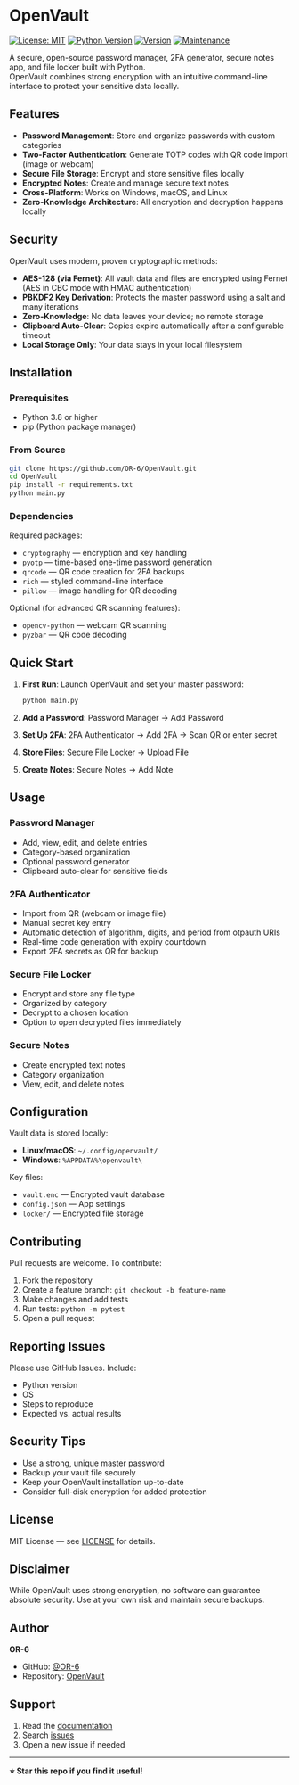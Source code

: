 # OpenVault

[![License: MIT](https://img.shields.io/badge/License-MIT-yellow.svg)](https://opensource.org/licenses/MIT)
[![Python Version](https://img.shields.io/badge/python-3.8+-blue.svg)](https://python.org)
[![Version](https://img.shields.io/badge/version-1.0.0-green.svg)](https://github.com/OR-6/OpenVault/releases)
[![Maintenance](https://img.shields.io/badge/Maintained%3F-yes-green.svg)](https://github.com/OR-6/OpenVault/graphs/commit-activity)

A secure, open-source password manager, 2FA generator, secure notes app, and file locker built with Python.  
OpenVault combines strong encryption with an intuitive command-line interface to protect your sensitive data locally.

## Features

- **Password Management**: Store and organize passwords with custom categories
- **Two-Factor Authentication**: Generate TOTP codes with QR code import (image or webcam)
- **Secure File Storage**: Encrypt and store sensitive files locally
- **Encrypted Notes**: Create and manage secure text notes
- **Cross-Platform**: Works on Windows, macOS, and Linux
- **Zero-Knowledge Architecture**: All encryption and decryption happens locally

## Security

OpenVault uses modern, proven cryptographic methods:

- **AES-128 (via Fernet)**: All vault data and files are encrypted using Fernet (AES in CBC mode with HMAC authentication)
- **PBKDF2 Key Derivation**: Protects the master password using a salt and many iterations
- **Zero-Knowledge**: No data leaves your device; no remote storage
- **Clipboard Auto-Clear**: Copies expire automatically after a configurable timeout
- **Local Storage Only**: Your data stays in your local filesystem

## Installation

### Prerequisites

- Python 3.8 or higher
- pip (Python package manager)

### From Source

```bash
git clone https://github.com/OR-6/OpenVault.git
cd OpenVault
pip install -r requirements.txt
python main.py
```

### Dependencies

Required packages:

* `cryptography` — encryption and key handling
* `pyotp` — time-based one-time password generation
* `qrcode` — QR code creation for 2FA backups
* `rich` — styled command-line interface
* `pillow` — image handling for QR decoding

Optional (for advanced QR scanning features):

* `opencv-python` — webcam QR scanning
* `pyzbar` — QR code decoding

## Quick Start

1. **First Run**: Launch OpenVault and set your master password:

   ```bash
   python main.py
   ```
2. **Add a Password**: Password Manager → Add Password
3. **Set Up 2FA**: 2FA Authenticator → Add 2FA → Scan QR or enter secret
4. **Store Files**: Secure File Locker → Upload File
5. **Create Notes**: Secure Notes → Add Note

## Usage

### Password Manager

* Add, view, edit, and delete entries
* Category-based organization
* Optional password generator
* Clipboard auto-clear for sensitive fields

### 2FA Authenticator

* Import from QR (webcam or image file)
* Manual secret key entry
* Automatic detection of algorithm, digits, and period from otpauth URIs
* Real-time code generation with expiry countdown
* Export 2FA secrets as QR for backup

### Secure File Locker

* Encrypt and store any file type
* Organized by category
* Decrypt to a chosen location
* Option to open decrypted files immediately

### Secure Notes

* Create encrypted text notes
* Category organization
* View, edit, and delete notes

## Configuration

Vault data is stored locally:

* **Linux/macOS**: `~/.config/openvault/`
* **Windows**: `%APPDATA%\openvault\`

Key files:

* `vault.enc` — Encrypted vault database
* `config.json` — App settings
* `locker/` — Encrypted file storage

## Contributing

Pull requests are welcome. To contribute:

1. Fork the repository
2. Create a feature branch:
   `git checkout -b feature-name`
3. Make changes and add tests
4. Run tests:
   `python -m pytest`
5. Open a pull request

## Reporting Issues

Please use GitHub Issues. Include:

* Python version
* OS
* Steps to reproduce
* Expected vs. actual results

## Security Tips

* Use a strong, unique master password
* Backup your vault file securely
* Keep your OpenVault installation up-to-date
* Consider full-disk encryption for added protection

## License

MIT License — see [LICENSE](LICENSE) for details.

## Disclaimer

While OpenVault uses strong encryption, no software can guarantee absolute security.
Use at your own risk and maintain secure backups.

## Author

**OR-6**

* GitHub: [@OR-6](https://github.com/OR-6)
* Repository: [OpenVault](https://github.com/OR-6/OpenVault)

## Support

1. Read the [documentation](https://github.com/OR-6/OpenVault/wiki)
2. Search [issues](https://github.com/OR-6/OpenVault/issues)
3. Open a new issue if needed

---

**⭐ Star this repo if you find it useful!**